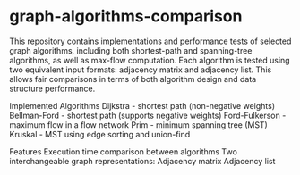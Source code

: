 # graph-algorithms-comparison
This repository contains implementations and performance tests of selected graph algorithms, including both shortest-path and spanning-tree algorithms, as well as max-flow computation. Each algorithm is tested using two equivalent input formats: adjacency matrix and adjacency list. This allows fair comparisons in terms of both algorithm design and data structure performance.

Implemented Algorithms
Dijkstra - shortest path (non-negative weights)
Bellman-Ford - shortest path (supports negative weights)
Ford-Fulkerson - maximum flow in a flow network
Prim - minimum spanning tree (MST)
Kruskal - MST using edge sorting and union-find

Features
Execution time comparison between algorithms
Two interchangeable graph representations:
  Adjacency matrix
  Adjacency list
